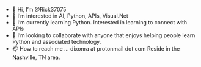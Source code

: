 - 👋 Hi, I’m @Rick37075
- 👀 I’m interested in AI, Python, APIs, Visual.Net
- 🌱 I’m currently learning Python.  Interested in learning to connect with APIs
- 💞️ I’m looking to collaborate with anyone that enjoys helping people learn Python and associated technology.
- 📫 How to reach me ... dixonra at protonmail dot com   Reside in the Nashville, TN area.

<!---
Rick37075/Rick37075 is a ✨ special ✨ repository because its `README.md` (this file) appears on your GitHub profile.
You can click the Preview link to take a look at your changes.
--->
